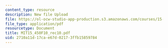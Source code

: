 ```yaml
---
content_type: resource
description: New file Upload
file: https://ol-ocw-studio-app-production.s3.amazonaws.com/courses/15-450-analytics-of-finance-fall-2010/2710a11d17cae67d02173ffb15859784_MIT15_450F10_rec10.pdf
file_type: application/pdf
resourcetype: Document
title: MIT15_450F10_rec10.pdf
uid: 2710a11d-17ca-e67d-0217-3ffb15859784
---
```

